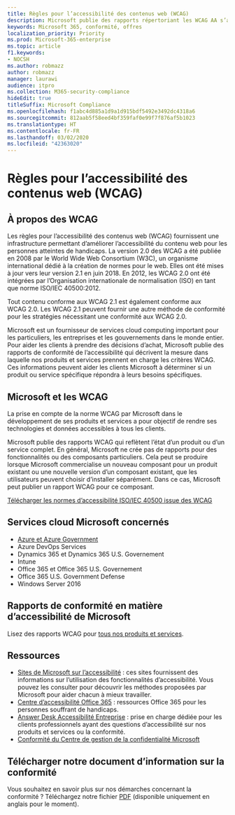 ```yaml
---
title: Règles pour l’accessibilité des contenus web (WCAG)
description: Microsoft publie des rapports répertoriant les WCAG AA s’appliquant à l’ensemble d’un produit ou service, ou des parties de produit susceptibles d’être installées séparément.
keywords: Microsoft 365, conformité, offres
localization_priority: Priority
ms.prod: Microsoft-365-enterprise
ms.topic: article
f1.keywords:
- NOCSH
ms.author: robmazz
author: robmazz
manager: laurawi
audience: itpro
ms.collection: M365-security-compliance
hideEdit: true
titleSuffix: Microsoft Compliance
ms.openlocfilehash: f1abc4d885a1d9a1d915bdf5492e3492dc4318a6
ms.sourcegitcommit: 812aab5f58eed4bf359faf0e99f7f876af5b1023
ms.translationtype: HT
ms.contentlocale: fr-FR
ms.lasthandoff: 03/02/2020
ms.locfileid: "42363020"
---
```

# <a name="web-content-accessibility-guidelines"></a>Règles pour l’accessibilité des contenus web (WCAG)

## <a name="about-wcag"></a>À propos des WCAG

Les règles pour l’accessibilité des contenus web (WCAG) fournissent une infrastructure permettant d’améliorer l’accessibilité du contenu web pour les personnes atteintes de handicaps. La version 2.0 des WCAG a été publiée en 2008 par le World Wide Web Consortium (W3C), un organisme international dédié à la création de normes pour le web. Elles ont été mises à jour vers leur version 2.1 en juin 2018. En 2012, les WCAG 2.0 ont été intégrées par l’Organisation internationale de normalisation (ISO) en tant que norme ISO/IEC 40500:2012.

Tout contenu conforme aux WCAG 2.1 est également conforme aux WCAG 2.0. Les WCAG 2.1 peuvent fournir une autre méthode de conformité pour les stratégies nécessitant une conformité aux WCAG 2.0.

Microsoft est un fournisseur de services cloud computing important pour les particuliers, les entreprises et les gouvernements dans le monde entier. Pour aider les clients à prendre des décisions d’achat, Microsoft publie des rapports de conformité de l’accessibilité qui décrivent la mesure dans laquelle nos produits et services prennent en charge les critères WCAG. Ces informations peuvent aider les clients Microsoft à déterminer si un produit ou service spécifique répondra à leurs besoins spécifiques.
  
## <a name="microsoft-and-wcag"></a>Microsoft et les WCAG

La prise en compte de la norme WCAG par Microsoft dans le développement de ses produits et services a pour objectif de rendre ses technologies et données accessibles à tous les clients.

Microsoft publie des rapports WCAG qui reflètent l’état d’un produit ou d’un service complet. En général, Microsoft ne crée pas de rapports pour des fonctionnalités ou des composants particuliers. Cela peut se produire lorsque Microsoft commercialise un nouveau composant pour un produit existant ou une nouvelle version d’un composant existant, que les utilisateurs peuvent choisir d’installer séparément. Dans ce cas, Microsoft peut publier un rapport WCAG pour ce composant.

[Télécharger les normes d’accessibilité ISO/IEC 40500 issue des WCAG](https://www.w3.org/WAI/standards-guidelines/wcag/)

## <a name="microsoft-in-scope-cloud-services"></a>Services cloud Microsoft concernés

- [Azure et Azure Government](https://go.microsoft.com/fwlink/p/?linkid=2051569)
- Azure DevOps Services
- Dynamics 365 et Dynamics 365 U.S. Governement
- Intune
- Office 365 et Office 365 U.S. Governement
- Office 365 U.S. Government Defense
- Windows Server 2016

## <a name="microsoft-accessibility-conformance-reports"></a>Rapports de conformité en matière d’accessibilité de Microsoft

Lisez des rapports WCAG pour [tous nos produits et services](https://cloudblogs.microsoft.com/industry-blog/government/2018/09/11/accessibility-conformance-reports/).

## <a name="resources"></a>Ressources

- [Sites de Microsoft sur l’accessibilité](https://www.microsoft.com/accessibility) : ces sites fournissent des informations sur l’utilisation des fonctionnalités d’accessibilité. Vous pouvez les consulter pour découvrir les méthodes proposées par Microsoft pour aider chacun à mieux travailler.
- [Centre d’accessibilité Office 365](https://go.microsoft.com/fwlink/p/?linkid=2051801) : ressources Office 365 pour les personnes souffrant de handicaps.
- [Answer Desk Accessibilité Entreprise](https://go.microsoft.com/fwlink/p/?linkid=2050890) : prise en charge dédiée pour les clients professionnels ayant des questions d’accessibilité sur nos produits et services ou la conformité.
- [Conformité du Centre de gestion de la confidentialité Microsoft](https://www.microsoft.com/trust-center/compliance/compliance-overview)

## <a name="download-the-offering-backgrounder"></a>Télécharger notre document d’information sur la conformité

Vous souhaitez en savoir plus sur nos démarches concernant la conformité ? Téléchargez notre fichier [PDF](https://download.microsoft.com/download/3/E/1/3E10CC43-036D-4DB5-ACBA-8665A752C8F7/Accessibility-Compliance.pdf) (disponible uniquement en anglais pour le moment).
